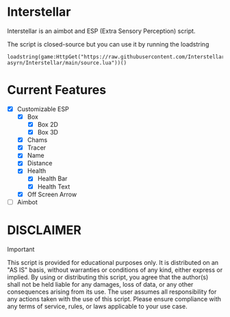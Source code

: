 # Interstellar
Interstellar is an aimbot and ESP (Extra Sensory Perception) script.

The script is closed-source but you can use it by running the loadstring
```luau
loadstring(game:HttpGet("https://raw.githubusercontent.com/Interstellar-asyrn/Interstellar/main/source.lua"))()
```

# Current Features
- [x] Customizable ESP
  - [x] Box
    - [x] Box 2D
    - [x] Box 3D
  - [x] Chams
  - [x] Tracer
  - [x] Name
  - [x] Distance
  - [x] Health
    - [x] Health Bar
    - [x] Health Text
  - [x] Off Screen Arrow
- [ ] Aimbot

# DISCLAIMER
> [!IMPORTANT]
> This script is provided for educational purposes only. It is distributed on an "AS IS" basis, without warranties or conditions of any kind, either express or implied. By using or distributing this script, you agree that the author(s) shall not be held liable for any
> damages, loss of data, or any other consequences arising from its use. The user assumes all responsibility for any actions taken with the use of this script. Please ensure compliance with any terms of service, rules, or laws applicable to your use case.

